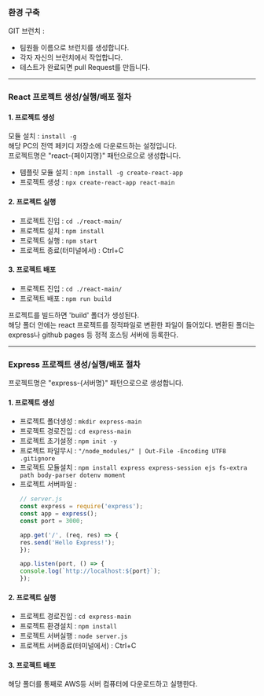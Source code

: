 ### 환경 구축
GIT 브런치 : 
- 팀원들 이름으로 브런치를 생성합니다.
- 각자 자신의 브런치에서 작업합니다.
- 테스트가 완료되면 pull Request를 만듭니다. 

---

### React 프로젝트 생성/실행/배포 절차

#### 1. 프로젝트 생성
모듈 설치 : ```install -g```  
해당 PC의 전역 페키디 저장소에 다운로드하는 설정입니다.  
프로젝트명은 "react-{페이지명}" 패턴으로으로 생성합니다.
- 템플릿 모듈 설치 : ```npm install -g create-react-app```
- 프로젝트 생성 : ```npx create-react-app react-main```

#### 2. 프로젝트 실행
- 프로젝트 진입 : ```cd ./react-main/```
- 프로젝트 설치 : ```npm install```
- 프로젝트 실행 : ```npm start```
- 프로젝트 종료(터미널에서) : Ctrl+C

#### 3. 프로젝트 배포
- 프로젝트 진입 : ```cd ./react-main/```
- 프로젝트 배포 : ```npm run build```

프로젝트를 빌드하면 'build' 폴더가 생성된다.  
해당 폴더 안에는 react 프로젝트를 정적파일로 변환한 파일이 들어있다. 변환된 폴더는 express나 github pages 등 정적 호스팅 서버에 등록한다.

---

### Express 프로젝트 생성/실행/배포 절차
프로젝트명은 "express-{서버명}" 패턴으로으로 생성합니다.

#### 1. 프로젝트 생성
- 프로젝트 폴더생성 : ```mkdir express-main```
- 프로젝트 경로진입 : ```cd express-main```
- 프로젝트 초기설정 : ```npm init -y```
- 프로젝트 파일무시 : ```"/node_modules/" | Out-File -Encoding UTF8 .gitignore```
- 프로젝트 모듈설치 : ```npm install express express-session ejs fs-extra path body-parser dotenv moment```
- 프로젝트 서버파일 :
    ```js
    // server.js
    const express = require('express');
    const app = express();
    const port = 3000;

    app.get('/', (req, res) => {
    res.send('Hello Express!');
    });

    app.listen(port, () => {
    console.log(`http://localhost:${port}`);
    });
    ```

#### 2. 프로젝트 실행
- 프로젝트 경로진입 : ```cd express-main```
- 프로젝트 환경설치 : ```npm install```
- 프로젝트 서버실행 : ```node server.js```
- 프로젝트 서버종료(터미널에서) : Ctrl+C

#### 3. 프로젝트 배포
해당 폴더를 통째로 AWS등 서버 컴퓨터에 다운로드하고 실행한다.